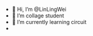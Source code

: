 - 👋 Hi, I’m @LinLingWei
- 👀 I’m collage student
- 🌱 I’m currently learning circuit
-
<!---
LinLingWei/LinLingWei is a ✨ special ✨ repository because its `README.md` (this file) appears on your GitHub profile.
You can click the Preview link to take a look at your changes.
--->
